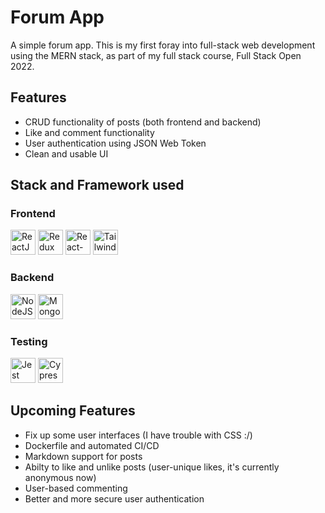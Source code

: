 # Forum App

A simple forum app. This is my first foray into full-stack web development using the MERN stack, as part of my full stack course, Full Stack Open 2022.

## Features

- CRUD functionality of posts (both frontend and backend)
- Like and comment functionality
- User authentication using JSON Web Token
- Clean and usable UI

## Stack and Framework used

### Frontend

<img src="https://www.svgrepo.com/show/354259/react.svg" class="ml-2" width="40px" alt="ReactJS">
<img src="https://www.svgrepo.com/show/354274/redux.svg" class="ml-2" width="40px" alt="Redux">
<img src="https://www.svgrepo.com/show/354262/react-router.svg" class="ml-2" width="40px" alt="React-Router">
<img src="https://www.svgrepo.com/show/374118/tailwind.svg" class="ml-2" width="40px" alt="Tailwind CSS">

### Backend

<img src="https://www.svgrepo.com/show/354118/nodejs.svg" class="ml-2" width="40px" alt="NodeJS">
<img src="https://www.svgrepo.com/show/373845/mongo.svg" class="ml-2" width="40px" alt="MongoDB">

### Testing

<img src="https://cdn.freebiesupply.com/logos/large/2x/jest-logo-svg-vector.svg" class="ml-2" width="40px" alt="Jest">
<img src="https://miro.medium.com/max/364/0*JAWNOBEDxJLXxHUj.png" class="ml-2" width="40px" alt="Cypress">

## Upcoming Features

- Fix up some user interfaces (I have trouble with CSS :/)
- Dockerfile and automated CI/CD
- Markdown support for posts
- Abilty to like and unlike posts (user-unique likes, it's currently anonymous now)
- User-based commenting
- Better and more secure user authentication

